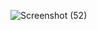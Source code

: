 ![Screenshot (52)](https://user-images.githubusercontent.com/97155964/161415101-b2b97cf4-3c5f-456e-97fa-1ab9ecfee903.png)






